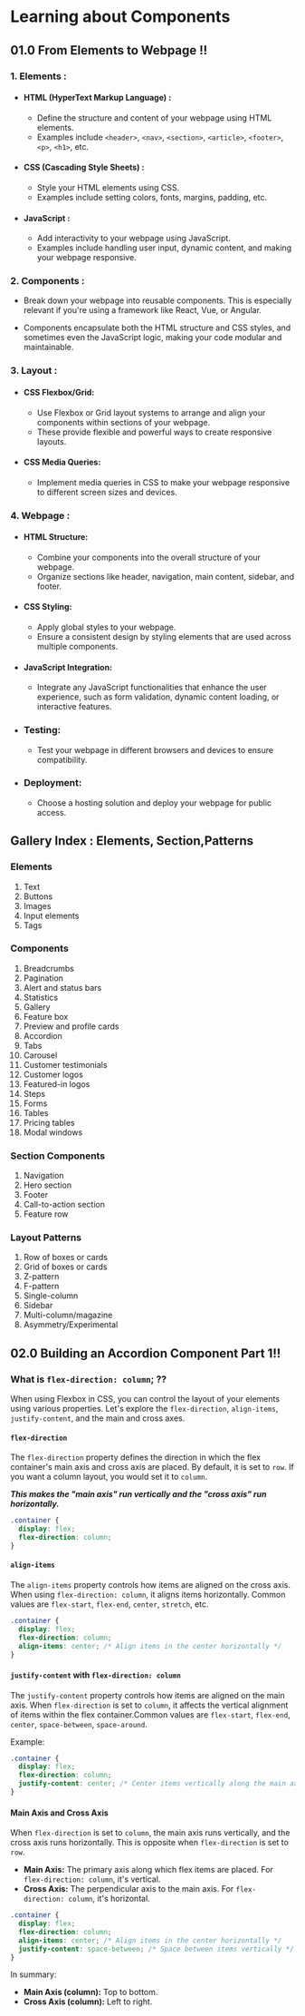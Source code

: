# Learning about Components

## 01.0 From Elements to Webpage !!

### 1. Elements :

- #### HTML (HyperText Markup Language) :

  - Define the structure and content of your webpage using HTML elements.
  - Examples include `<header>`, `<nav>`, `<section>`, `<article>`, `<footer>`, `<p>`, `<h1>`, etc.

- #### CSS (Cascading Style Sheets) :

  - Style your HTML elements using CSS.
  - Examples include setting colors, fonts, margins, padding, etc.

- #### JavaScript :

  - Add interactivity to your webpage using JavaScript.
  - Examples include handling user input, dynamic content, and making your webpage responsive.

### 2. Components :

- Break down your webpage into reusable components. This is especially relevant if you're using a framework like React, Vue, or Angular.

- Components encapsulate both the HTML structure and CSS styles, and sometimes even the JavaScript logic, making your code modular and maintainable.

### 3. Layout :

- #### CSS Flexbox/Grid:

  - Use Flexbox or Grid layout systems to arrange and align your components within sections of your webpage.
  - These provide flexible and powerful ways to create responsive layouts.

- #### CSS Media Queries:

  - Implement media queries in CSS to make your webpage responsive to different screen sizes and devices.

### 4. Webpage :

- #### HTML Structure:

  - Combine your components into the overall structure of your webpage.
  - Organize sections like header, navigation, main content, sidebar, and footer.

- #### CSS Styling:

  - Apply global styles to your webpage.
  - Ensure a consistent design by styling elements that are used across multiple components.

- #### JavaScript Integration:

  - Integrate any JavaScript functionalities that enhance the user experience, such as form validation, dynamic content loading, or interactive features.

- ### Testing:

  - Test your webpage in different browsers and devices to ensure compatibility.

- ### Deployment:

  - Choose a hosting solution and deploy your webpage for public access.

## Gallery Index : Elements, Section,Patterns

### Elements

1. Text
2. Buttons
3. Images
4. Input elements
5. Tags

### Components

1. Breadcrumbs
2. Pagination
3. Alert and status bars
4. Statistics
5. Gallery
6. Feature box
7. Preview and profile cards
8. Accordion
9. Tabs
10. Carousel
11. Customer testimonials
12. Customer logos
13. Featured-in logos
14. Steps
15. Forms
16. Tables
17. Pricing tables
18. Modal windows

### Section Components

1. Navigation
2. Hero section
3. Footer
4. Call-to-action section
5. Feature row

### Layout Patterns

1. Row of boxes or cards
2. Grid of boxes or cards
3. Z-pattern
4. F-pattern
5. Single-column
6. Sidebar
7. Multi-column/magazine
8. Asymmetry/Experimental

## 02.0 Building an Accordion Component Part 1!!

### What is `flex-direction: column`; ??

When using Flexbox in CSS, you can control the layout of your elements using various properties. Let's explore the `flex-direction`, `align-items`, `justify-content`, and the main and cross axes.

#### `flex-direction`

The `flex-direction` property defines the direction in which the flex container's main axis and cross axis are placed. By default, it is set to `row`. If you want a column layout, you would set it to `column`.

**_This makes the "main axis" run vertically and the "cross axis" run horizontally._**

```css
.container {
  display: flex;
  flex-direction: column;
}
```

#### `align-items`

The `align-items` property controls how items are aligned on the cross axis. When using `flex-direction: column`, it aligns items horizontally. Common values are `flex-start`, `flex-end`, `center`, `stretch`, etc.

```css
.container {
  display: flex;
  flex-direction: column;
  align-items: center; /* Align items in the center horizontally */
}
```

#### `justify-content` with `flex-direction: column`

The `justify-content` property controls how items are aligned on the main axis. When `flex-direction` is set to `column`, it affects the vertical alignment of items within the flex container.Common values are `flex-start`, `flex-end`, `center`, `space-between`, `space-around`.

Example:

```css
.container {
  display: flex;
  flex-direction: column;
  justify-content: center; /* Center items vertically along the main axis */
}
```

#### Main Axis and Cross Axis

When `flex-direction` is set to `column`, the main axis runs vertically, and the cross axis runs horizontally. This is opposite when `flex-direction` is set to `row`.

- **Main Axis:** The primary axis along which flex items are placed. For `flex-direction: column`, it's vertical.
- **Cross Axis:** The perpendicular axis to the main axis. For `flex-direction: column`, it's horizontal.

```css
.container {
  display: flex;
  flex-direction: column;
  align-items: center; /* Align items in the center horizontally */
  justify-content: space-between; /* Space between items vertically */
}
```

In summary:

- **Main Axis (column):** Top to bottom.
- **Cross Axis (column):** Left to right.
